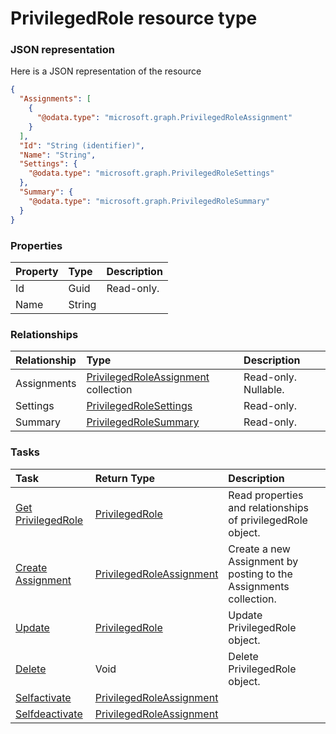 # PrivilegedRole resource type



### JSON representation

Here is a JSON representation of the resource

<!-- {
  "blockType": "resource",
  "optionalProperties": [
    "Assignments"
  ],
  "@odata.type": "microsoft.graph.PrivilegedRole"
}-->

```json
{
  "Assignments": [
    {
      "@odata.type": "microsoft.graph.PrivilegedRoleAssignment"
    }
  ],
  "Id": "String (identifier)",
  "Name": "String",
  "Settings": {
    "@odata.type": "microsoft.graph.PrivilegedRoleSettings"
  },
  "Summary": {
    "@odata.type": "microsoft.graph.PrivilegedRoleSummary"
  }
}

```
### Properties
| Property	   | Type	|Description|
|:---------------|:--------|:----------|
|Id|Guid| Read-only.|
|Name|String||

### Relationships
| Relationship | Type	|Description|
|:---------------|:--------|:----------|
|Assignments|[PrivilegedRoleAssignment](privilegedroleassignment.md) collection| Read-only. Nullable.|
|Settings|[PrivilegedRoleSettings](privilegedrolesettings.md)| Read-only.|
|Summary|[PrivilegedRoleSummary](privilegedrolesummary.md)| Read-only.|

### Tasks

| Task		   | Return Type	|Description|
|:---------------|:--------|:----------|
|[Get PrivilegedRole](../api/privilegedrole_get.md) | [PrivilegedRole](privilegedrole.md) |Read properties and relationships of privilegedRole object.|
|[Create Assignment](../api/privilegedrole_post_assignments.md) |[PrivilegedRoleAssignment](privilegedroleassignment.md)| Create a new Assignment by posting to the Assignments collection.|
|[Update](../api/privilegedrole_update.md) | [PrivilegedRole](privilegedrole.md)	|Update PrivilegedRole object. |
|[Delete](../api/privilegedrole_delete.md) | Void	|Delete PrivilegedRole object. |
|[Selfactivate](../api/privilegedrole_selfactivate.md)|[PrivilegedRoleAssignment](privilegedroleassignment.md)||
|[Selfdeactivate](../api/privilegedrole_selfdeactivate.md)|[PrivilegedRoleAssignment](privilegedroleassignment.md)||

<!-- uuid: dbd26069-7248-41db-8757-ef786eb8c402
2015-10-16 01:35:19 UTC -->
<!-- {
  "type": "#page.annotation",
  "description": "PrivilegedRole resource",
  "keywords": "",
  "section": "documentation",
  "tocPath": ""
}-->